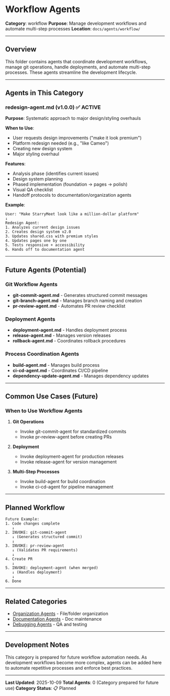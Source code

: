 # Workflow Agents

**Category**: workflow
**Purpose**: Manage development workflows and automate multi-step processes
**Location**: `docs/agents/workflow/`

---

## Overview

This folder contains agents that coordinate development workflows, manage git operations, handle deployments, and automate multi-step processes. These agents streamline the development lifecycle.

---

## Agents in This Category

### redesign-agent.md (v1.0.0) ✅ ACTIVE
**Purpose**: Systematic approach to major design/styling overhauls

**When to Use**:
- User requests design improvements ("make it look premium")
- Platform redesign needed (e.g., "like Cameo")
- Creating new design system
- Major styling overhaul

**Features**:
- Analysis phase (identifies current issues)
- Design system planning
- Phased implementation (foundation → pages → polish)
- Visual QA checklist
- Handoff protocols to documentation/organization agents

**Example**:
```
User: "Make StarryMeet look like a million-dollar platform"
↓
Redesign Agent:
1. Analyzes current design issues
2. Creates design system v2.0
3. Updates shared.css with premium styles
4. Updates pages one by one
5. Tests responsive + accessibility
6. Hands off to documentation agent
```

---

## Future Agents (Potential)

### Git Workflow Agents

- **git-commit-agent.md** - Generates structured commit messages
- **git-branch-agent.md** - Manages branch naming and creation
- **pr-review-agent.md** - Automates PR review checklist

### Deployment Agents

- **deployment-agent.md** - Handles deployment process
- **release-agent.md** - Manages version releases
- **rollback-agent.md** - Coordinates rollback procedures

### Process Coordination Agents

- **build-agent.md** - Manages build process
- **ci-cd-agent.md** - Coordinates CI/CD pipeline
- **dependency-update-agent.md** - Manages dependency updates

---

## Common Use Cases (Future)

### When to Use Workflow Agents

1. **Git Operations**
   - Invoke git-commit-agent for standardized commits
   - Invoke pr-review-agent before creating PRs

2. **Deployment**
   - Invoke deployment-agent for production releases
   - Invoke release-agent for version management

3. **Multi-Step Processes**
   - Invoke build-agent for build coordination
   - Invoke ci-cd-agent for pipeline management

---

## Planned Workflow

```
Future Example:
1. Code changes complete
   ↓
2. INVOKE: git-commit-agent
   ↓ (Generates structured commit)
   ↓
3. INVOKE: pr-review-agent
   ↓ (Validates PR requirements)
   ↓
4. Create PR
   ↓
5. INVOKE: deployment-agent (when merged)
   ↓ (Handles deployment)
   ↓
6. Done
```

---

## Related Categories

- [Organization Agents](../organization/) - File/folder organization
- [Documentation Agents](../documentation/) - Doc maintenance
- [Debugging Agents](../debugging/) - QA and testing

---

## Development Notes

This category is prepared for future workflow automation needs. As development workflows become more complex, agents can be added here to automate repetitive processes and enforce best practices.

---

**Last Updated**: 2025-10-09
**Total Agents**: 0 (Category prepared for future use)
**Category Status**: 📋 Planned
